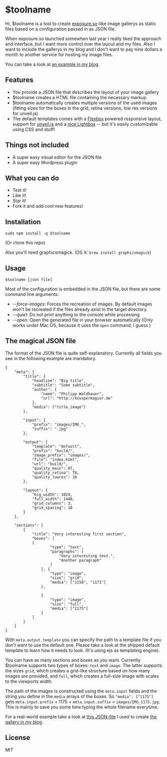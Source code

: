 # $toolname

Hi, $toolname is a tool to create [exposure.so](http://exposure.so)-like image gallerys as static files based on a configuration passed in as JSON file.

When exposure.so launched somewhen last year I really liked the approach and interface, but I want more control over the layout and my files. Also I want to include the gallerys in my blog and I don't want to pay nine dollars a month to another service for hosting my image files.

You can take a look at [an example in my blog](http://knuspermagier.de/galerie/helgoland).

## Features

- You provide a JSON file that describes the layout of your image gallery
- $toolname creates a HTML file containing the necessary markup
- $toolname automatically creates multiple versions of the used images (fitting sizes for the boxes in the grid, retina versions, low res versions for unveil.js)
- The default templates comes with a [Flexbox](http://caniuse.com/#feat=flexbox) powered responsive layout, support for [unveil.js](https://github.com/luis-almeida/unveil) and a [nice Lightbox](http://dimsemenov.com/plugins/magnific-popup/) -- but it's easily customizable using CSS and stuff!

## Things not included

- A super easy visual editor for the JSON file
- A super easy Wordpress plugin

## What you can do

- Test it!
- Like it!
- Star it!
- Fork it and add cool new features!

## Installation

`sudo npm install -g $toolname`

(Or clone this repo)

Also you'll need graphicsmagick. (OS X: `brew install graphicsmagick`)

## Usage

`$toolname [json file]`

Most of the configuration is embedded in the JSON file, but there are some command line arguments:

- *--force-images*: Forces the recreation of images. By default images won't be recreated if the files already exist in the target directory.
- *--quiet*: Do not print anything to the console while processing
- *--open*: Open the generated file in your browser automatically (Only works under Mac OS, because it uses the `open` command, I guess.)

## The magical JSON file

The format of the JSON file is quite self-explanatory. Currently all fields you see in the following example are mandatory.

````
{
    "meta": {
        "title": {
            "headline": "Big title",
            "subtitle": "Some subtitle",
            "author": {
                "name": "Philipp Waldhauer",
                "url": "http://knuspermagier.de"
            },
            "media": ["title_image"]
        },

        "input": {
            "prefix": "images/IMG_",
            "suffix": ".jpg"
        },

        "output": {
            "template": "default",
            "prefix": "build/",
            "image_prefix": "images/",
            "file": "index.html",
            "url": "build/",
            "quality_main": 87,
            "quality_retina": 78,
            "quality_lowres": 10
        },

        "layout": {
            "big_width": 1024,
            "full_width": 1440,
            "grid_columns": 3,
            "grid_spacing": 10
        }
    },

    "sections": [
        {
            "title": "Very interesting first section",
            "boxes": [
            {
                    "type": "text",
                    "paragraphs": [
                        "Very interesting text.",
                        "Another paragraph"
                    ]
                }, {
                    "type": "image",
                    "size": "grid",
                    "media": ["1158", "1171"]
                },

                {
                    "type": "image",
                    "size": "full",
                    "media": ["1175"]
                }
            ]
        }
    ]
}

````

With `meta.output.template` you can specify the path to a template file if you don't want to use the default one. Please take a look at the shipped default template to learn how it needs to look. (It's using ejs as templating engine).

You can have as many sections and boxes as you want. Currently $toolname supports two types of boxes: `text` and `image`. The latter supports the sizes `grid`, which creates a grid-like structure based on how many images are provided, and `full`, which creates a full-size image with scales to the viewports width.

The path of the images is constructed using the `meta.input` fields and the string you define in the `media` arrays of the boxes. So `"media": ["1175"]` gets `meta.input.prefix` + 1175 + `meta.input.suffix` = `images/IMG_1175.jpg`. This is mainly to save you some time typing the whole filename everytime.

For a real-world example take a look at [this JSON-file](http://knuspermagier.de/galerie/helgoland) I used to create [the gallery in my blog](http://knuspermagier.de/galerie/helgoland).

## License

MIT
